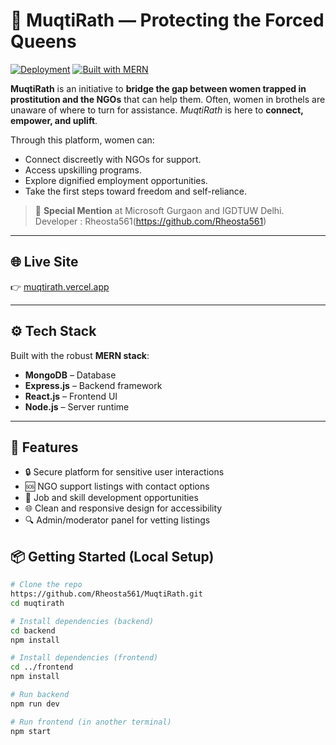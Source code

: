 # 👑 MuqtiRath — Protecting the Forced Queens

[![Deployment](https://img.shields.io/badge/Deployed-Live-green)](https://muqtirath.vercel.app)
[![Built with MERN](https://img.shields.io/badge/Stack-MERN-blueviolet)](#)

**MuqtiRath** is an initiative to **bridge the gap between women trapped in prostitution and the NGOs** that can help them. Often, women in brothels are unaware of where to turn for assistance. *MuqtiRath* is here to **connect, empower, and uplift**.

Through this platform, women can:
- Connect discreetly with NGOs for support.
- Access upskilling programs.
- Explore dignified employment opportunities.
- Take the first steps toward freedom and self-reliance.

> 🌟 **Special Mention** at Microsoft Gurgaon and IGDTUW Delhi.
> Developer : Rheosta561(https://github.com/Rheosta561)

---

## 🌐 Live Site

👉 [muqtirath.vercel.app](https://muqtirath.vercel.app)

---

## ⚙️ Tech Stack

Built with the robust **MERN stack**:
- **MongoDB** – Database
- **Express.js** – Backend framework
- **React.js** – Frontend UI
- **Node.js** – Server runtime

---

## 🚀 Features

- 🔒 Secure platform for sensitive user interactions
- 🆘 NGO support listings with contact options
- 💼 Job and skill development opportunities
- 🌐 Clean and responsive design for accessibility
- 🔍 Admin/moderator panel for vetting listings

## 📦 Getting Started (Local Setup)

```bash
# Clone the repo
https://github.com/Rheosta561/MuqtiRath.git
cd muqtirath

# Install dependencies (backend)
cd backend
npm install

# Install dependencies (frontend)
cd ../frontend
npm install

# Run backend
npm run dev

# Run frontend (in another terminal)
npm start
